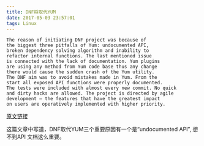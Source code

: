 ```yaml
---
title: DNF将取代YUM
date: 2017-05-03 23:57:01
tags: Linux
---
```


```
The reason of initiating DNF project was because of
the biggest three pitfalls of Yum: undocumented API,
broken dependency solving algorithm and inability to
refactor internal functions. The last mentioned issue
is connected with the lack of documentation. Yum plugins
are using any method from Yum code base thus any change
there would cause the sudden crash of the Yum utility.
The DNF aim was to avoid mistakes made in Yum. From the
start all exposed API functions were properly documented.
The tests were included with almost every new commit. No quick
and dirty hacks are allowed. The project is directed by agile
development – the features that have the greatest impact
on users are operatively implemented with higher priority.
```
[原文链接](http://dnf.baseurl.org/2015/05/11/yum-is-dead-long-live-dnf/)

这篇文章中写道，DNF取代YUM三个重要原因有一个是“undocumented API”, 想不到API 文档这么重要。
